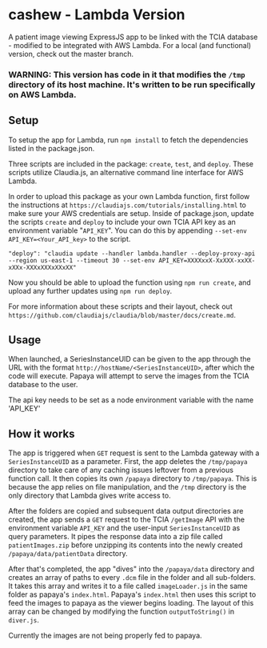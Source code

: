 # cashew - Lambda Version
A patient image viewing ExpressJS app to be linked with the TCIA database - modified to be integrated with AWS Lambda. For a local (and functional) version, check out the master branch.

### WARNING: This version has code in it that modifies the `/tmp` directory of its host machine. It's written to be run specifically on AWS Lambda.

## Setup

To setup the app for Lambda, run `npm install` to fetch the dependencies listed in the package.json.

Three scripts are included in the package: `create`, `test`, and `deploy`. These scripts utilize Claudia.js, an alternative command line interface for AWS Lambda.

In order to upload this package as your own Lambda function, first follow the instructions at `https://claudiajs.com/tutorials/installing.html` to make sure your AWS credentials are setup. Inside of package.json, update the scripts `create` and `deploy` to include your own TCIA API key as an environment variable "`API_KEY`". You can do this by appending `--set-env API_KEY=<Your_API_key>` to the script.

`"deploy": "claudia update --handler lambda.handler --deploy-proxy-api --region us-east-1 --timeout 30 --set-env API_KEY=XXXXxxX-XxXXX-xxXX-xXXx-XXXxXXXxXXxXX"`

Now you should be able to upload the function using `npm run create`, and upload any further updates using `npm run deploy`.

For more information about these scripts and their layout, check out `https://github.com/claudiajs/claudia/blob/master/docs/create.md`.


## Usage

When launched, a SeriesInstanceUID can be given to the app through the URL with the format `http://hostName/<SeriesInstanceUID>`, after which the code will execute. Papaya will attempt to serve the images from the TCIA database to the user.

The api key needs to be set as a node environment variable with the name 'API_KEY'


## How it works

The app is triggered when `GET` request is sent to the Lambda gateway with a `SeriesInstanceUID` as a parameter. First, the app deletes the `/tmp/papaya` directory to take care of any caching issues leftover from a previous function call. It then copies its own `/papaya` directory to `/tmp/papaya`. This is because the app relies on file manipulation, and the `/tmp` directory is the only directory that Lambda gives write access to.

After the folders are copied and subsequent data output directories are created, the app sends a `GET` request to the TCIA `/getImage` API with the environment variable `API_KEY` and the user-input `SeriesInstanceUID` as query parameters. It pipes the response data into a zip file called `patientImages.zip` before unzipping its contents into the newly created `/papaya/data/patientData` directory.

After that's completed, the app "dives" into the `/papaya/data` directory and creates an array of paths to every `.dcm` file in the folder and all sub-folders. It takes this array and writes it to a file called `imageLoader.js` in the same folder as papaya's `index.html`. Papaya's `index.html` then uses this script to feed the images to papaya as the viewer begins loading. The layout of this array can be changed by modifying the function `outputToString()` in `diver.js`.

Currently the images are not being properly fed to papaya.